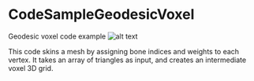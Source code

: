 # CodeSampleGeodesicVoxel
Geodesic voxel code example
![alt text](https://imgur.com/a/MRLRIQ0)

This code skins a mesh by assigning bone indices and weights to each vertex.
It takes an array of triangles as input, and creates an intermediate voxel 3D grid.
